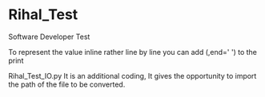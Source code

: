 # Rihal_Test
Software Developer Test
 
To represent the value inline rather line by line you can add (,end=' ') to the print 


Rihal_Test_IO.py 
It is an additional coding, It gives the opportunity to import the path of the file to be converted.
